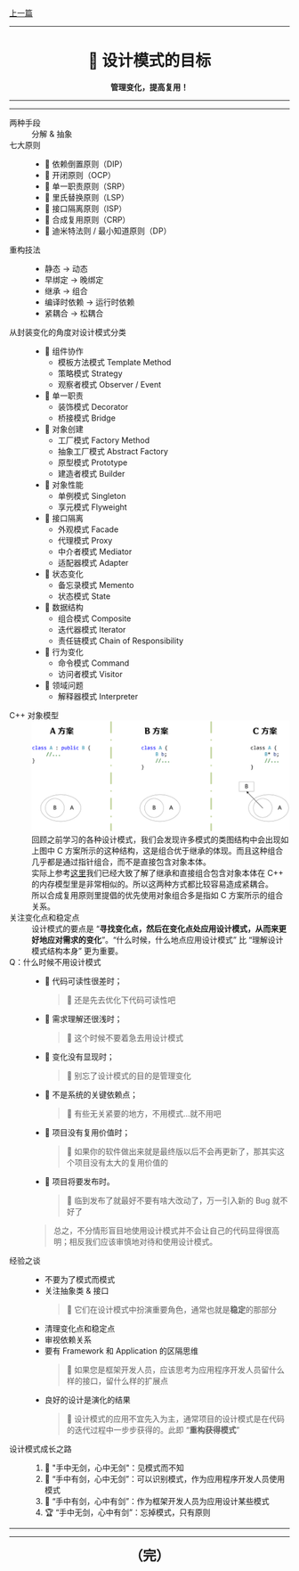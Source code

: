 [上一篇](../Null%20Object%20Pattern/README.md)

---

<div align="center">
    <h1 align="center">🔔 设计模式的目标</h1>
    <strong>管理变化，提高复用！</strong>
</div>

---
---

<dl>
    <dt>两种手段</dt>
    <dd>分解 & 抽象</dd>
    <dt>七大原则</dt>
    <dd>
        <ul>
            <li>📌 依赖倒置原则（DIP）</li>
            <li>📌 开闭原则（OCP）</li>
            <li>📌 单一职责原则（SRP）</li>
            <li>📌 里氏替换原则（LSP）</li>
            <li>📌 接口隔离原则（ISP）</li>
            <li>📌 合成复用原则（CRP）</li>
            <li>📌 迪米特法则 / 最小知道原则（DP）</li>
        </ul>
    </dd>
    <dt>重构技法</dt>
    <dd>
        <ul>
            <li>静态 → 动态</li>
            <li>早绑定 → 晚绑定</li>
            <li>继承 → 组合</li>
            <li>编译时依赖 → 运行时依赖</li>
            <li>紧耦合 → 松耦合</li>
        </ul>
    </dd>
    <dt>从封装变化的角度对设计模式分类</dt>
    <dd>
        <ul>
            <li>💠 组件协作
                <ul>
                    <li>模板方法模式 Template Method</li>
                    <li>策略模式 Strategy</li>
                    <li>观察者模式 Observer / Event</li>
                </ul>
            </li>
            <li>💠 单一职责
                <ul>
                    <li>装饰模式 Decorator</li>
                    <li>桥接模式 Bridge</li>
                </ul>
            </li>
            <li>💠 对象创建
                <ul>
                    <li>工厂模式 Factory Method</li>
                    <li>抽象工厂模式 Abstract Factory</li>
                    <li>原型模式 Prototype</li>
                    <li>建造者模式 Builder</li>
                </ul>
            </li>
            <li>💠 对象性能
                <ul>
                    <li>单例模式 Singleton</li>
                    <li>享元模式 Flyweight</li>
                </ul>
            </li>
            <li>💠 接口隔离
                <ul>
                    <li>外观模式 Facade</li>
                    <li>代理模式 Proxy</li>
                    <li>中介者模式 Mediator</li>
                    <li>适配器模式 Adapter</li>
                </ul>
            </li>
            <li>💠 状态变化
                <ul>
                    <li>备忘录模式 Memento</li>
                    <li>状态模式 State</li>
                </ul>
            </li>
            <li>💠 数据结构
                <ul>
                    <li>组合模式 Composite</li>
                    <li>迭代器模式 Iterator</li>
                    <li>责任链模式 Chain of Responsibility</li>
                </ul>
            </li>
            <li>💠 行为变化
                <ul>
                    <li>命令模式 Command</li>
                    <li>访问者模式 Visitor</li>
                </ul>
            </li>
            <li>💠 领域问题
                <ul>
                    <li>解释器模式 Interpreter</li>
                </ul>
            </li>
        </ul>
    </dd>
    <dt>C++ 对象模型</dt>
    <dd><img src="./images/1-CppObjectModel.PNG" alt="C++ 对象模型"/><br>回顾之前学习的各种设计模式，我们会发现许多模式的类图结构中会出现如上图中 C 方案所示的这种结构，这是组合优于继承的体现。而且这种组合几乎都是通过指针组合，而不是直接包含对象本体。<br>实际上参考<a href="https://blog.csdn.net/YMGogre/article/details/126759839#t12">这里</a>我们已经大致了解了继承和直接组合包含对象本体在 C++ 的内存模型里是非常相似的。所以这两种方式都比较容易造成紧耦合。<br>所以合成复用原则里提倡的优先使用对象组合多是指如 C 方案所示的组合关系。</dd>
    <dt>关注变化点和稳定点</dt>
    <dd>设计模式的要点是 “<strong>寻找变化点，然后在变化点处应用设计模式，从而来更好地应对需求的变化</strong>”。“什么时候，什么地点应用设计模式” 比 “理解设计模式结构本身” 更为重要。</dd>
    <dt>Q：什么时候不用设计模式</dt>
    <dd>
        <ul>
            <li>📍 代码可读性很差时；</li>
            <blockquote>💬 还是先去优化下代码可读性吧</blockquote>
            <li>📍 需求理解还很浅时；</li>
            <blockquote>💬 这个时候不要着急去用设计模式</blockquote>
            <li>📍 变化没有显现时；</li>
            <blockquote>💬 别忘了设计模式的目的是管理变化</blockquote>
            <li>📍 不是系统的关键依赖点；</li>
            <blockquote>💬 有些无关紧要的地方，不用模式...就不用吧</blockquote>
            <li>📍 项目没有复用价值时；</li>
            <blockquote>💬 如果你的软件做出来就是最终版以后不会再更新了，那其实这个项目没有太大的复用价值的</blockquote>
            <li>📍 项目将要发布时。</li>
            <blockquote>💬 临到发布了就最好不要有啥大改动了，万一引入新的 Bug 就不好了</blockquote>
        </ul>
        <blockquote>总之，不分情形盲目地使用设计模式并不会让自己的代码显得很高明；相反我们应该审慎地对待和使用设计模式。</blockquote>
    </dd>
    <dt>经验之谈</dt>
    <dd>
        <ul>
            <li>不要为了模式而模式</li>
            <li>关注抽象类 & 接口</li>
            <blockquote>💬 它们在设计模式中扮演重要角色，通常也就是<strong>稳定</strong>的那部分</blockquote>
            <li>清理变化点和稳定点</li>
            <li>审视依赖关系</li>
            <li>要有 Framework 和 Application 的区隔思维</li>
            <blockquote>💬 如果您是框架开发人员，应该思考为应用程序开发人员留什么样的接口，留什么样的扩展点</blockquote>
            <li>良好的设计是演化的结果</li>
            <blockquote>💬 设计模式的应用不宜先入为主，通常项目的设计模式是在代码的迭代过程中一步步获得的。此即 “<strong>重构获得模式</strong>”</blockquote>
        </ul>
    </dd>
    <dt>设计模式成长之路</dt>
    <dd>
        <ol>
            <li>🥉 "手中无剑，心中无剑"：见模式而不知</li>
            <li>🥈 “手中有剑，心中无剑”：可以识别模式，作为应用程序开发人员使用模式</li>
            <li>🥇 “手中有剑，心中有剑”：作为框架开发人员为应用设计某些模式</li>
            <li>🏆 “手中无剑，心中有剑”：忘掉模式，只有原则</li>
        </ol>
    </dd>
</dl>

---
---

<p align="center">
    <font size="5" align="center"><b>（完）</b></font>
</p>
